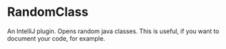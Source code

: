 # RandomClass

An IntelliJ plugin.
Opens random java classes. This is useful, if you want to document your code, for example.
